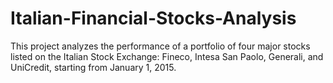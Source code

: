 # Italian-Financial-Stocks-Analysis
This project analyzes the performance of a portfolio of four major stocks listed on the Italian Stock Exchange: Fineco, Intesa San Paolo, Generali, and UniCredit, starting from January 1, 2015.
